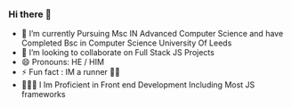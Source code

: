### Hi there 👋
- 🔭 I’m currently Pursuing Msc IN Advanced Computer Science and have Completed Bsc in Computer Science University Of Leeds 
- 👯 I’m looking to collaborate on Full Stack JS Projects
- 😄 Pronouns: HE / HIM
- ⚡ Fun fact : IM a runner  🏃🏼
- 👨🏽‍💻 I Im Proficient in Front end Development Including Most JS frameworks

<!--
**karimalydev/karimalydev** is a ✨ _special_ ✨ repository because its `README.md` (this file) appears on your GitHub profile.

Here are some ideas to get you started:

- 🔭 I’m currently working on ...
- 🌱 I’m currently learning ...
- 👯 I’m looking to collaborate on ...
- 🤔 I’m looking for help with ...
- 💬 Ask me about ...
- 📫 How to reach me: ...
- 😄 Pronouns: ...
- ⚡ Fun fact: ...
-->
